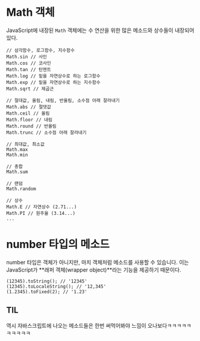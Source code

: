 # Math 객체

JavaScript에 내장된 `Math` 객체에는 수 연산을 위한 많은 메소드와 상수들이 내장되어 있다.

```
// 삼각함수, 로그함수, 지수함수
Math.sin // 사인
Math.cos // 코사인
Math.tan // 탄젠트
Math.log // 밑을 자연상수로 하는 로그함수
Math.exp // 밑을 자연상수로 하는 지수함수
Math.sqrt // 제곱근

// 절대값, 올림, 내림, 반올림, 소수점 아래 잘라내기
Math.abs // 절댓값
Math.ceil // 올림
Math.floor // 내림
Math.round // 반올림
Math.trunc // 소수점 아래 잘라내기

// 최대값, 최소값
Math.max
Math.min

// 총합
Math.sum

// 랜덤
Math.random

// 상수
Math.E // 자연상수 (2.71...)
Math.PI // 원주율 (3.14...)
...
```

# number 타입의 메소드

number 타입은 객체가 아니지만, 마치 객체처럼 메소드를 사용할 수 있습니다. 이는 JavaScript가 **래퍼 객체(wrapper object)**라는 기능을 제공하기 때문이다.

```
(12345).toString(); // '12345'
(12345).toLocaleString(); // '12,345'
(1.2345).toFixed(2); // '1.23'
```



## TIL

역시 자바스크립트에 나오는 메소드들은 한번 써먹어봐야 느낌이 오나보다ㅋㅋㅋㅋㅋㅋㅋㅋㅋㅋ